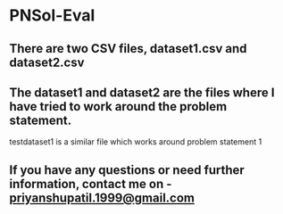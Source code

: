# PNSol-Eval

## There are two CSV files, dataset1.csv and dataset2.csv
## The dataset1 and dataset2 are the files where I have tried to work around the problem statement.
testdataset1 is a similar file which works around problem statement 1 

## If you have any questions or need further information, contact me on - priyanshupatil.1999@gmail.com
